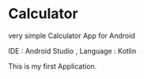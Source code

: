 # Calculator
very simple Calculator App for Android

IDE : Android Studio , 
Language : Kotlin

This is my first Application.
